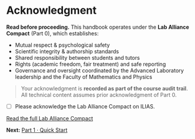 # Acknowledgment

**Read before proceeding.** This handbook operates under the **Lab Alliance Compact** (Part 0), which establishes:

* Mutual respect & psychological safety
* Scientific integrity & authorship standards
* Shared responsibility between students and tutors
* Rights (academic freedom, fair treatment) and safe reporting
* Governance and oversight coordinated by the Advanced Laboratory leadership and the Faculty of Mathematics and Physics

> Your acknowledgment is **recorded as part of the course audit trail**. All technical content assumes prior acknowledgment of Part 0.

* [ ] Please acknowledge the Lab Alliance Compact on ILIAS.

[Read the full Lab Alliance Compact](./)

**Next:** [Part 1 · Quick Start](../part-1-quickstart/)
